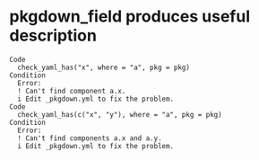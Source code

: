 # pkgdown_field produces useful description

    Code
      check_yaml_has("x", where = "a", pkg = pkg)
    Condition
      Error:
      ! Can't find component a.x.
      i Edit _pkgdown.yml to fix the problem.
    Code
      check_yaml_has(c("x", "y"), where = "a", pkg = pkg)
    Condition
      Error:
      ! Can't find components a.x and a.y.
      i Edit _pkgdown.yml to fix the problem.

